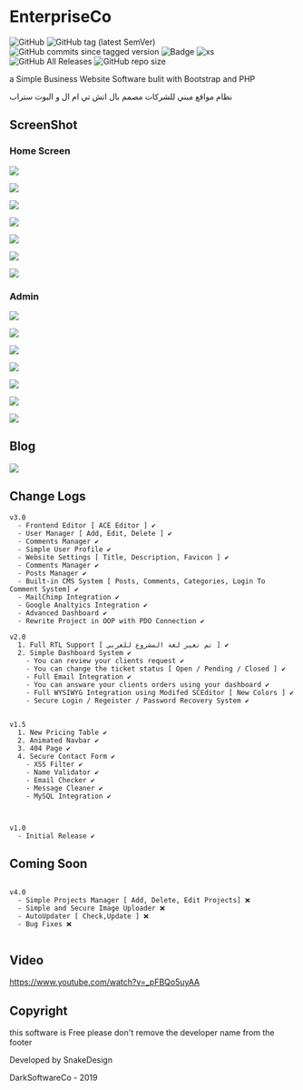 # EnterpriseCo

![GitHub](https://img.shields.io/github/license/blackhacker511/EnterpriseCo) ![GitHub tag (latest SemVer)](https://img.shields.io/github/tag/blackhacker511/EnterpriseCo) ![GitHub commits since tagged version](https://img.shields.io/github/commits-since/blackhacker511/EnterpriseCo/v3.0) ![Badge](https://img.shields.io/badge/status-beta-blue) ![xs](https://img.shields.io/github/languages/top/blackhacker511/EnterpriseCo?color=pink) ![GitHub All Releases](https://img.shields.io/github/downloads/blackhacker511/enterpriseco/total) ![GitHub repo size](https://img.shields.io/github/repo-size/blackhacker511/enterpriseco?color=%239b59b6)
 
a Simple Business Website Software bulit with Bootstrap and PHP

نظام مواقع مبني للشركات مصمم بال اتش تي ام ال و البوت ستراب 

## ScreenShot

### Home Screen

![](https://2.top4top.net/p_1308xza0f1.png)

![](https://3.top4top.net/p_1308b7sq82.png)

![](https://4.top4top.net/p_1308n0e053.png)

![](https://5.top4top.net/p_1308s240m4.png)

![](https://6.top4top.net/p_1308lz4za5.png)

![](https://1.top4top.net/p_13081bhim6.png)

![](https://2.top4top.net/p_13086iqc27.png)

### Admin 

![](https://3.top4top.net/p_1315xckfe1.png)

![](https://4.top4top.net/p_13154pn4t2.png)

![](https://5.top4top.net/p_1315j4hnj3.png)

![](https://6.top4top.net/p_1315apdij4.png)

![](https://1.top4top.net/p_1315skxc75.png)

![](https://2.top4top.net/p_1315uldoc6.png)

![](https://3.top4top.net/p_1315v7rx07.png)

## Blog

![](https://4.top4top.net/p_1315iaxma8.png)

## Change Logs

```
v3.0
  - Frontend Editor [ ACE Editor ] ✔️
  - User Manager [ Add, Edit, Delete ] ✔️
  - Comments Manager ✔️
  - Simple User Profile ✔️
  - Website Settings [ Title, Description, Favicon ] ✔️
  - Comments Manager ✔️
  - Posts Manager ✔️
  - Built-in CMS System [ Posts, Comments, Categories, Login To Comment System] ✔️
  - MailChimp Integration ✔️
  - Google Analtyics Integration ✔️
  - Advanced Dashboard ✔️
  - Rewrite Project in OOP with PDO Connection ✔️
  
v2.0
  1. Full RTL Support [ تم تغير لغة المشروع للعربي ] ✔️
  2. Simple Dashboard System ✔️
    - You can review your clients request ✔️
    - You can change the ticket status [ Open / Pending / Closed ] ✔️
    - Full Email Integration ✔️
    - You can answare your clients orders using your dashboard ✔️
    - Full WYSIWYG Integration using Modifed SCEditor [ New Colors ] ✔️
    - Secure Login / Regeister / Password Recovery System ✔️
    

v1.5
  1. New Pricing Table ✔️
  2. Animated Navbar ✔️
  3. 404 Page ✔️
  4. Secure Contact Form ✔️
    - XSS Filter ✔️
    - Name Validator ✔️
    - Email Checker ✔️
    - Message Cleaner ✔️
    - MySQL Integration ✔️
    
    
  
v1.0
  - Initial Release ✔️
```

## Coming Soon
```

v4.0
  - Simple Projects Manager [ Add, Delete, Edit Projects] ❌️
  - Simple and Secure Image Uploader ❌️
  - AutoUpdater [ Check,Update ] ❌️
  - Bug Fixes ❌️
  
```

## Video

https://www.youtube.com/watch?v=_pFBQo5uyAA

## Copyright

this software is Free please don't remove the developer name from the footer

Developed by SnakeDesign

DarkSoftwareCo - 2019
